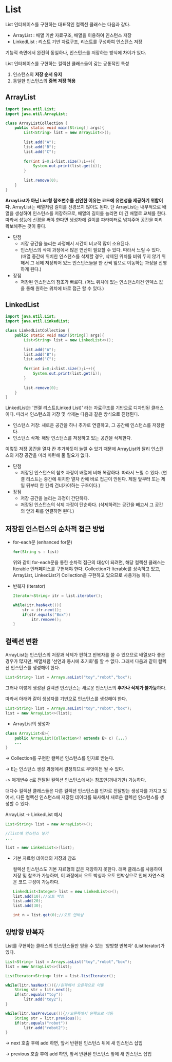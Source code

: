 # List<E>

List<E> 인터페이스를 구현하는 대표적인 컬렉션 클래스는 다음과 같다.

- ArrayList<E> : 배열 기반 자료구조, 배열을 이용하여 인스턴스 저장
- LinkedList<E> : 리스트 기반 자료구조, 리스트를 구성하여 인스턴스 저장

기능적 측면에서 완전히 동일하나, 인스턴스를 저장하는 방식에 차이가 있다.



List<E> 인터페이스를 구현하는 컬렉션 클래스들이 갖는 공통적인 특성

1. 인스턴스의 **저장 순서 유지**
2. 동일한 인스턴스의 **중복 저장 허용**



## ArrayList<E>

```java
import java.util.List;
import java.util.ArrayList;

class ArrayListCollection {
	public static void main(String[] args){
		List<String> list = new ArrayList<>();
		
		list.add("A");
		list.add("B");
		list.add("C");
		
		for(int i=0;i<list.size();i++){
			System.out.print(list.get(i));
		}
		
		list.remove(0);
	}
}
```



**ArrayList<E>가 아닌 List<E>형 참조변수를 선언한 이유는 코드에 유연성을 제공하기 위함이다.** ArrayList는 배열처럼 길이를 신경쓰지 않아도 된다. 단 ArrayList는 내부적으로 배열을 생성하여 인스턴스를 저장하므로, 배열의 길이를 늘리면 더 긴 배열로 교체를 한다. 따라서 성능에 신경을 써야 한다면 생성자에 길이를 파라미터로 넘겨주어 공간을 미리 확보해주는 것이 좋다.



- 단점
  - 저장 공간을 늘리는 과정에서 시간이 비교적 많이 소요된다.
  - 인스턴스의 삭제 과정에서 많은 연산이 필요할 수 있다. 따라서 느릴 수 있다. (배열 중간에 위치한 인스턴스를 삭제할 경우, 삭제된 위치를 비워 두지 않기 위해서 그 뒤에 저장되어 있느 인스턴스들을 한 칸씩 앞으로 이동하는 과정을 진행하게 된다.)
- 장점
  - 저장된 인스턴스의 참조가 빠르다. (어느 위치에 있는 인스턴스이건 인덱스 값을 통해 원하는 위치에 바로 접근 할 수 있다.)



## LinkedList<E>

```java
import java.util.List;
import java.util.LinkedList;

class LinkedListCollection {
	public static void main(String[] args){
		List<String> list = new LinkedList<>();
		
		list.add("A");
		list.add("B");
		list.add("C");
		
		for(int i=0;i<list.size();i++){
			System.out.print(list.get(i));
		}
		
		list.remove(0);
	}
}
```

LinkedList는 '연결 리스트(Linked List)' 라는 자료구조를 기반으로 디자인된 클래스이다. 따라서 인스턴스의 저장 및 삭제는 다음과 같은 방식으로 진행된다.

- 인스턴스 저장: 새로운 공간을 하나 추가로 연결하고, 그 공간에 인스턴스를 저장한다.
- 인스턴스 삭제: 해당 인스턴스를 저장하고 있는 공간을 삭제한다.

이렇듯 저장 공간을 열차 칸 추가하듯이 늘릴 수 있기 때문에 ArrayList와 달리 인스턴스의 저장 공간을 미리 마련해 둘 필요가 없다.



- 단점
  - 저장된 인스턴스의 참조 과정이 배열에 비해 복잡하다. 따라서 느릴 수 있다. (연결 리스트는 중간에 위치한 열차 칸에 바로 접근이 안된다. 제일 앞부터 또는 제일 뒤부터 한 칸씩 건너가야하는 구조이다.)
- 장점
  - 저장 공간을 늘리는 과정이 간단하다.
  - 저장된 인스턴스의 삭제 과정이 단순하다. (삭제하려는 공간을 빼고서 그 공간의 앞과 뒤를 연결하면 된다.)



## 저장된 인스턴스의 순차적 접근 방법

- for-each문 (enhanced for문)

  ```java
  for(String s : list)
  ```

  위와 같이 for-each문을 통한 순차적 접근의 대상이 되려면, 해당 컬렉션 클래스는 Iterable<T> 인터페이스를 구현해야 한다. Collection<E>가 Iterable<T>를 상속하고 있고, ArrayList, LinkedList가 Collection을 구현하고 있으므로 사용가능 하다.

- 반복자 (Iterator)

  ```java
  Iterator<String> itr = list.iterator();
  
  while(itr.hasNext()){
      str = itr.next();
      if(str.equals("Box"))
          itr.remove();
  }
  ```

  

## 컬렉션 변환

ArrayList는 인스턴스의 저장과 삭제가 편하고 반복자를 쓸 수 있으므로 배열보다 좋은 경우가 많지만, 배열처럼 '선언과 동시에 초기화'를 할 수 없다. 그래서 다음과 같이 컬렉션 인스턴스를 생성해야 한다.

```java
List<String> list = Arrays.asList("toy","robot","box");
```

그러나 이렇게 생성된 컬렉션 인스턴스는 새로운 인스턴스의 **추가나 삭제가 불가능**하다.

따라서 아래와 같이 생성자를 기반으로 인스턴스를 생성해야 한다.

```java
List<String> list = Arrays.asList("toy","robot","box");
list = new ArrayList<>(list);
```

- ArrayList<E>의 생성자

```java
class ArrayList<E>{
	public ArrayList(Collection<? extends E> c) {...}
	...
}
```

-> Collection<E>를 구현한 컬렉션 인스턴스를 인자로 받는다.

-> E는 인스턴스 생성 과정에서 결정되므로 무엇이든 될 수 있다.

-> 매개변수 c로 전달된 컬렉션 인스턴스에서는 참조만(꺼내기만) 가능하다.



대다수 컬렉션 클래스들은 다른 컬렉션 인스턴스를 인자로 전달받는 생성자를 가지고 있어서, 다른 컬렉션 인스턴스에 저장된 데이터를 복사해서 새로운 컬렉션 인스턴스를 생성할 수 있다.

ArrayList -> LinkedList 예시

```java
List<String> list = new ArrayList<>();

//list에 인스턴스 넣기
...

list = new LinkedList<>(list);
```



- 기본 자료형 데이터의 저장과 참조

  컬렉션 인스턴스도 기본 자료형의 값은 저장하지 못한다. 래퍼 클래스를 사용하여 저장 및 참조가 가능하며, 이 과정에서 오토 박싱과 오토 언박싱으로 인해 자연스러운 코드 구성이 가능하다.

  ```java
  LinkedList<Integer> list = new LinkedList<>();
  list.add(10);//오토 박싱
  list.add(20);
  list.add(30);
  
  int n = list.get(0);//오토 언박싱
  ```

  

## 양방향 반복자

List<E>를 구현하는 클래스의 인스턴스들만 얻을 수 있는 '양방향 반복자' (ListIterator<E>)가 있다.

```java
List<String> list = Arrays.asList("toy","robot","box");
list = new ArrayList<>(list);

ListIterator<String> litr = list.listIterator();

while(litr.hasNext()){//왼쪽에서 오른쪽으로 이동
	String str = litr.next();
	if(str.equals("toy"))
		litr.add("toy2");
}

while(litr.hasPrevious()){//오른쪽에서 왼쪽으로 이동
	String str = litr.previous();
	if(str.equals("robot"))
		litr.add("robot2");
}
```

-> next 호출 후에 add 하면, 앞서 반환된 인스턴스 뒤에 새 인스턴스 삽입

-> previous 호출 후에 add 하면, 앞서 반환된 인스턴스 앞에 새 인스턴스 삽입